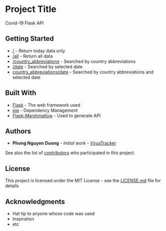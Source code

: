 # Project Title

Covid-19 Flask API 

## Getting Started

* [/](https://virustracker-api.herokuapp.com/) - Return today data only
* [/all](https://virustracker-api.herokuapp.com/all) - Return all data
* [/country_abbreviations](https://virustracker-api.herokuapp.com/vn) - Searched by country abbreviations
* [/date<yyyy-mm-dd>](https://virustracker-api.herokuapp.com/2020-04-25) - Searched by selected date
* [country_abbreviations/date<yyyy-mm-dd>](https://virustracker-api.herokuapp.com/vn/2020-04-25) - Searched by country abbreviations and selected date

## Built With

* [Flask](https://github.com/pallets/flask) - The web framework used
* [pip](https://pypi.org/project/pip/) - Dependency Management
* [Flask-Marshmallow](https://flask-marshmallow.readthedocs.io/en/latest/) - Used to generate API 

## Authors

* **Phong Nguyen Duong** - *Initial work* - [VirusTracker](https://github.com/pnguyenduong)

See also the list of [contributors](https://github.com/pnguyenduong/virustracker-api/graphs/contributors) who participated in this project.

## License

This project is licensed under the MIT License - see the [LICENSE.md](LICENSE.md) file for details

## Acknowledgments

* Hat tip to anyone whose code was used
* Inspiration
* etc
